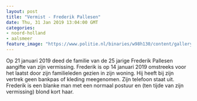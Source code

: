 ```yaml
---
layout: post
title: "Vermist - Frederik Pallesen"
date: Thu, 31 Jan 2019 13:04:00 GMT
categories: 
- noord-holland 
- aalsmeer 
feature_image: "https://www.politie.nl/binaries/w98h130/content/gallery/politie/vermist/vermiste-volwassenen/2019/januari/frederik-pallesen.jpg"
---
```


Op 21 januari 2019 deed de familie van de 25 jarige Frederik Pallesen aangifte van zijn vermissing. Frederik is op 14 januari 2019 omstreeks voor het laatst door zijn familieleden gezien in zijn woning. Hij heeft bij zijn vertrek geen bankpas of kleding meegenomen. Zijn telefoon staat uit. Frederik is een blanke man met een normaal postuur en (ten tijde van zijn vermissing) blond kort haar.
